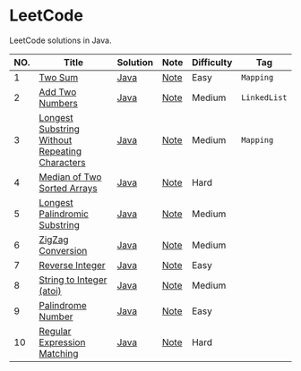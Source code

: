 LeetCode
========

LeetCode solutions in Java.

|NO.|Title|Solution|Note|Difficulty|Tag|
|---|-----|--------|----|----------|---|
|1|[Two Sum](https://leetcode.com/problems/two-sum)|[Java](001.%20Two%20Sum/solution.java)|[Note](001.%20Two%20Sum)|Easy|`Mapping`|
|2|[Add Two Numbers](https://leetcode.com/problems/add-two-numbers)|[Java](002.%20Add%20Two%20Numbers/solution.java)|[Note](002.%20Add%20Two%20Numbers)|Medium|`LinkedList`|
|3|[Longest Substring Without Repeating Characters](https://leetcode.com/problems/longest-substring-without-repeating-characters)|[Java](003.%20Longest%20Substring%20Without%20Repeating%20Characters/solution.java)|[Note](003.%20Longest%20Substring%20Without%20Repeating%20Characters)|Medium|`Mapping`|
|4|[Median of Two Sorted Arrays](https://leetcode.com/problems/median-of-two-sorted-arrays)|[Java](004.%20Median%20of%20Two%20Sorted%20Arrays/solution.java) |[Note](004.%20Median%20of%20Two%20Sorted%20Arrays)|Hard|
|5|[Longest Palindromic Substring](https://leetcode.com/problems/longest-palindromic-substring)|[Java](005.%20Longest%20Palindromic%20Substring/solution.java)|[Note](005.%20Longest%20Palindromic%20Substring)|Medium|
|6|[ZigZag Conversion](https://leetcode.com/problems/zigzag-conversion)|[Java](006.%20ZigZag%20Conversion/solution.java)|[Note](006.%20ZigZag%20Conversion)|Medium|
|7|[Reverse Integer](https://leetcode.com/problems/reverse-integer)|[Java](007.%20Reverse%20Integer/solution.java) |[Note](007.%20Reverse%20Integer)|Easy|
|8|[String to Integer (atoi)](https://leetcode.com/problems/string-to-integer-atoi)|[Java](008.%20String%20to%20Integer%20(atoi)/solution.java)|[Note](008.%20String%20to%20Integer%20(atoi))|Medium|
|9|[Palindrome Number](https://leetcode.com/problems/palindrome-number)|[Java](009.%20Palindrome%20Number/solution.java)|[Note](009.%20Palindrome%20Number)|Easy|
|10|[Regular Expression Matching](https://leetcode.com/problems/regular-expression-matching)|[Java](010.%20Regular%20Expression%20Matching/solution.java)|[Note](010.%20Regular%20Expression%20Matching)|Hard|
